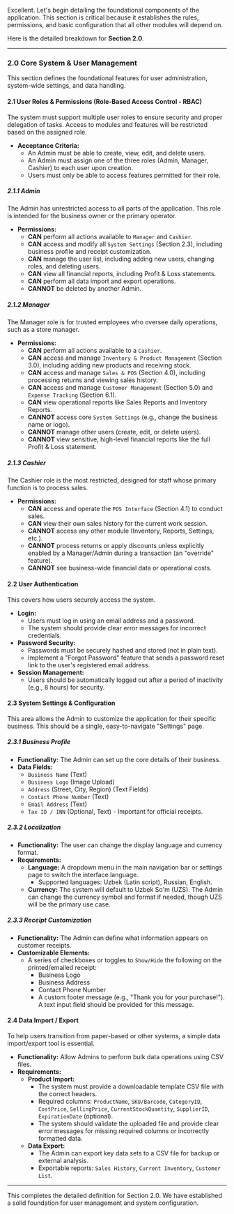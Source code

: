Excellent. Let's begin detailing the foundational components of the application. This section is critical because it establishes the rules, permissions, and basic configuration that all other modules will depend on.

Here is the detailed breakdown for **Section 2.0**.

---

### **2.0 Core System & User Management**

This section defines the foundational features for user administration, system-wide settings, and data handling.

#### **2.1 User Roles & Permissions (Role-Based Access Control - RBAC)**

The system must support multiple user roles to ensure security and proper delegation of tasks. Access to modules and features will be restricted based on the assigned role.

- **Acceptance Criteria:**
  - An Admin must be able to create, view, edit, and delete users.
  - An Admin must assign one of the three roles (Admin, Manager, Cashier) to each user upon creation.
  - Users must only be able to access features permitted for their role.

##### **2.1.1 Admin**

The Admin has unrestricted access to all parts of the application. This role is intended for the business owner or the primary operator.

- **Permissions:**
  - **CAN** perform all actions available to `Manager` and `Cashier`.
  - **CAN** access and modify all `System Settings` (Section 2.3), including business profile and receipt customization.
  - **CAN** manage the user list, including adding new users, changing roles, and deleting users.
  - **CAN** view all financial reports, including Profit & Loss statements.
  - **CAN** perform all data import and export operations.
  - **CANNOT** be deleted by another Admin.

##### **2.1.2 Manager**

The Manager role is for trusted employees who oversee daily operations, such as a store manager.

- **Permissions:**
  - **CAN** perform all actions available to a `Cashier`.
  - **CAN** access and manage `Inventory & Product Management` (Section 3.0), including adding new products and receiving stock.
  - **CAN** access and manage `Sales & POS` (Section 4.0), including processing returns and viewing sales history.
  - **CAN** access and manage `Customer Management` (Section 5.0) and `Expense Tracking` (Section 6.1).
  - **CAN** view operational reports like Sales Reports and Inventory Reports.
  - **CANNOT** access core `System Settings` (e.g., change the business name or logo).
  - **CANNOT** manage other users (create, edit, or delete users).
  - **CANNOT** view sensitive, high-level financial reports like the full Profit & Loss statement.

##### **2.1.3 Cashier**

The Cashier role is the most restricted, designed for staff whose primary function is to process sales.

- **Permissions:**
  - **CAN** access and operate the `POS Interface` (Section 4.1) to conduct sales.
  - **CAN** view their own sales history for the current work session.
  - **CANNOT** access any other module (Inventory, Reports, Settings, etc.).
  - **CANNOT** process returns or apply discounts unless explicitly enabled by a Manager/Admin during a transaction (an "override" feature).
  - **CANNOT** see business-wide financial data or operational costs.

#### **2.2 User Authentication**

This covers how users securely access the system.

- **Login:**
  - Users must log in using an email address and a password.
  - The system should provide clear error messages for incorrect credentials.
- **Password Security:**
  - Passwords must be securely hashed and stored (not in plain text).
  - Implement a "Forgot Password" feature that sends a password reset link to the user's registered email address.
- **Session Management:**
  - Users should be automatically logged out after a period of inactivity (e.g., 8 hours) for security.

#### **2.3 System Settings & Configuration**

This area allows the Admin to customize the application for their specific business. This should be a single, easy-to-navigate "Settings" page.

##### **2.3.1 Business Profile**

- **Functionality:** The Admin can set up the core details of their business.
- **Data Fields:**
  - `Business Name` (Text)
  - `Business Logo` (Image Upload)
  - `Address` (Street, City, Region) (Text Fields)
  - `Contact Phone Number` (Text)
  - `Email Address` (Text)
  - `Tax ID / INN` (Optional, Text) - Important for official receipts.

##### **2.3.2 Localization**

- **Functionality:** The user can change the display language and currency format.
- **Requirements:**
  - **Language:** A dropdown menu in the main navigation bar or settings page to switch the interface language.
    - Supported languages: Uzbek (Latin script), Russian, English.
  - **Currency:** The system will default to Uzbek So'm (UZS). The Admin can change the currency symbol and format if needed, though UZS will be the primary use case.

##### **2.3.3 Receipt Customization**

- **Functionality:** The Admin can define what information appears on customer receipts.
- **Customizable Elements:**
  - A series of checkboxes or toggles to `Show/Hide` the following on the printed/emailed receipt:
    - Business Logo
    - Business Address
    - Contact Phone Number
    - A custom footer message (e.g., "Thank you for your purchase!"). A text input field should be provided for this message.

#### **2.4 Data Import / Export**

To help users transition from paper-based or other systems, a simple data import/export tool is essential.

- **Functionality:** Allow Admins to perform bulk data operations using CSV files.
- **Requirements:**
  - **Product Import:**
    - The system must provide a downloadable template CSV file with the correct headers.
    - Required columns: `ProductName`, `SKU/Barcode`, `CategoryID`, `CostPrice`, `SellingPrice`, `CurrentStockQuantity`, `SupplierID`, `ExpirationDate` (optional).
    - The system should validate the uploaded file and provide clear error messages for missing required columns or incorrectly formatted data.
  - **Data Export:**
    - The Admin can export key data sets to a CSV file for backup or external analysis.
    - Exportable reports: `Sales History`, `Current Inventory`, `Customer List`.

---

This completes the detailed definition for Section 2.0. We have established a solid foundation for user management and system configuration.
